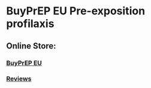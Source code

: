 # BuyPrEP EU Pre-exposition profilaxis

## Online Store:
### [BuyPrEP EU](https://www.buyprep.eu)

### [Reviews](https://docs.google.com/document/d/12qu3dUqO8VOyaMfdNhOhNE6whnjJpS2PDwVkW_smYb4/edit?usp=sharing)
